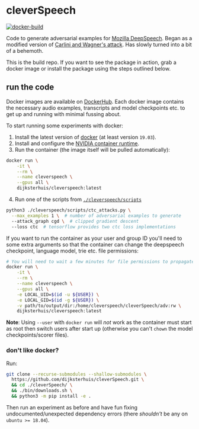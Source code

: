 # cleverSpeech
[![docker-build](https://github.com/dijksterhuis/cleverSpeech/actions/workflows/docker-build.yml/badge.svg)](https://github.com/dijksterhuis/cleverSpeech/actions/workflows/docker-build.yml)

Code to generate adversarial examples for [Mozilla DeepSpeech][1].
Began as a modified version of [Carlini and Wagner's attack][0].
Has slowly turned into a bit of a behemoth.

This is the build repo.
If you want to see the package in action, grab a docker image or install the package
using the steps outlined below.

## run the code

Docker images are available on [DockerHub](https://hub.docker.com/r/dijksterhuis/cleverspeech).
Each docker image contains the necessary audio examples, transcripts and model checkpoints etc. to
get up and running with minimal fussing about. 

To start running some experiments with docker:

1. Install the latest version of [docker][10] (at least version `19.03`).
2. Install and configure the [NVIDIA container runtime][8].
3. Run the container (the image itself will be pulled automatically):
```bash
docker run \
    -it \
    --rm \
    --name cleverspeech \
    --gpus all \
    dijksterhuis/cleverspeech:latest
```
4. Run one of the scripts from [`./cleverspeech/scripts`](https://github.com/dijksterhuis/cleverspeech-py/tree/master/scripts)
```bash
python3 ./cleverspeech/scripts/ctc_attacks.py \
  --max_examples 1 \  # number of adversarial examples to generate
  --attack_graph cgd \  # clipped gradient descent
  --loss ctc  # tensorflow provides two ctc loss implementations
```

If you want to run the container as your user and group ID you'll need to some extra arguments so
that the container can change the deepspeech checkpoint, language model, trie etc. file permissions:
```bash
# You will need to wait a few minutes for file permissions to propagate
docker run \
    -it \
    --rm \
    --name cleverspeech \
    --gpus all \
    -e LOCAL_UID=$(id -u ${USER}) \
    -e LOCAL_GID=$(id -g ${USER}) \
    -v path/to/output/dir:/home/cleverspeech/cleverSpeech/adv:rw \
    dijksterhuis/cleverspeech:latest
```

**Note**: Using `--user` with `docker run` will *not* work as the container must start as root then
switch users after start up (otherwise you can't `chown` the model checkpoints/scorer files).

### don't like docker?

Run:
```bash
git clone --recurse-submodules --shallow-submodules \
  https://github.com/dijksterhuis/cleverSpeech.git \
  && cd ./cleverSpeech/ \
  && ./bin/downloads.sh \
  && python3 -m pip install -e .
```

Then run an experiment as before
and have fun fixing undocumented/unexpected dependency errors 
(there *shouldn't* be any on `ubuntu >= 18.04`).


[0]: https://arxiv.org/abs/1801.01944
[1]: https://github.com/mozilla/STT
[2]: https://arxiv.org/abs/1608.04644
[3]: https://arxiv.org/abs/1712.03141
[4]: https://github.com/magenta/ddsp
[5]: https://arxiv.org/abs/1902.06705
[6]: https://hub.docker.com/r/dijksterhuis/cleverspeech
[7]: https://github.com/dijksterhuis/cleverSpeech/packages
[8]: https://github.com/NVIDIA/nvidia-container-runtime
[9]: https://whoami.dijksterhuis.co.uk
[10]: https://docker.com
[11]: https://github.com/dijksterhuis/cleverSpeech/packages/336838
[12]: https://arxiv.org/abs/2005.14611
